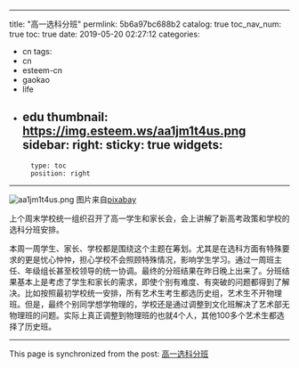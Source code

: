 
---
title: "高一选科分班"
permlink: 5b6a97bc688b2
catalog: true
toc_nav_num: true
toc: true
date: 2019-05-20 02:27:12
categories:
- cn
tags:
- cn
- esteem-cn
- gaokao
- life
- edu
thumbnail: https://img.esteem.ws/aa1jm1t4us.png
sidebar:
    right:
        sticky: true
widgets:
    -
        type: toc
        position: right
---


![aa1jm1t4us.png](https://img.esteem.ws/aa1jm1t4us.png)
图片来自[pixabay](https://pixabay.com/zh/photos/%E5%8F%96-%E6%9C%AC%E4%B9%A6-%E5%A5%B3%E5%AD%A9-%E7%A0%94%E7%A9%B6-%E5%AD%A6%E4%B9%A0-532097/)

上个周末学校统一组织召开了高一学生和家长会，会上讲解了新高考政策和学校的选科分班安排。

本周一周学生、家长、学校都是围绕这个主题在筹划。尤其是在选科方面有特殊要求的更是忧心忡忡，担心学校不会照顾特殊情况，影响学生学习。通过一周班主任、年级组长甚至校领导的统一协调。最终的分班结果在昨日晚上出来了。分班结果基本上是考虑了学生和家长的需求，即使个别有难度、有突破的问题都得到了解决。比如按照最初学校统一安排，所有艺术生考生都选历史组，艺术生不开物理班。但是，最终个别同学想学物理的，学校还是通过调整到文化班解决了艺术部无物理班的问题。实际上真正调整到物理班的也就4个人，其他100多个艺术生都选择了历史班。

- - -

This page is synchronized from the post: [高一选科分班](https://steemit.com/@m18207319997/5b6a97bc688b2)
